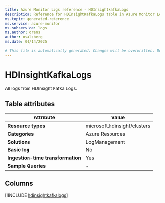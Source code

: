 ```yaml
---
title: Azure Monitor Logs reference - HDInsightKafkaLogs
description: Reference for HDInsightKafkaLogs table in Azure Monitor Logs.
ms.topic: generated-reference
ms.service: azure-monitor
ms.subservice: logs
ms.author: orens
author: osalzberg
ms.date: 04/14/2025

# This file is automatically generated. Changes will be overwritten. Do not change this file directly.
---
```


# HDInsightKafkaLogs

All logs from HDInsight Kafka Logs.


## Table attributes

|Attribute|Value|
|---|---|
|**Resource types**|microsoft.hdinsight/clusters|
|**Categories**|Azure Resources|
|**Solutions**| LogManagement|
|**Basic log**|No|
|**Ingestion-time transformation**|Yes|
|**Sample Queries**|-|



## Columns
  
[!INCLUDE [hdinsightkafkalogs](~/reusable-content/ce-skilling/azure/includes/azure-monitor/reference/tables/hdinsightkafkalogs-include.md)]
